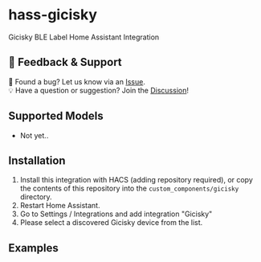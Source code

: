 # hass-gicisky
Gicisky BLE Label Home Assistant Integration

## 💬 Feedback & Support

🐞 Found a bug? Let us know via an [Issue](https://github.com/eigger/hass-gicisky/issues).  
💡 Have a question or suggestion? Join the [Discussion](https://github.com/eigger/hass-gicisky/discussions)!


## Supported Models
- Not yet..

## Installation
1. Install this integration with HACS (adding repository required), or copy the contents of this
repository into the `custom_components/gicisky` directory.
2. Restart Home Assistant.
3. Go to Settings / Integrations and add integration "Gicisky"
4. Please select a discovered Gicisky device from the list.
   
## Examples

```

```
